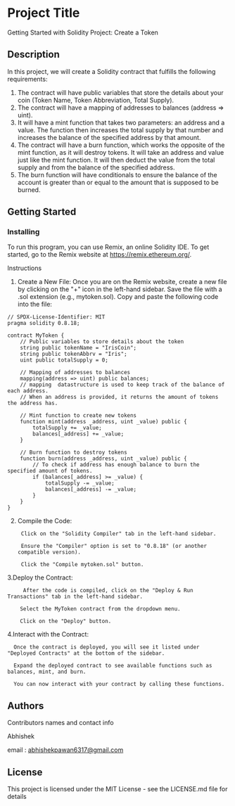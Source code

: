 
# Project Title

Getting Started with Solidity
Project: Create a Token

## Description

In this project, we will create a Solidity contract that fulfills the following requirements:

 1. The contract will have public variables that store the details about your coin (Token Name, Token Abbreviation, Total Supply).
 2. The contract will have a mapping of addresses to balances (address => uint).
 3. It will have a mint function that takes two parameters: an address and a value. The function then increases the total supply by that number and increases the balance of the specified address by that amount.
 4. The contract will have a burn function, which works the opposite of the mint function, as it will destroy tokens. It will take an address and value just like the mint function. It will then deduct the value from the total supply and from the balance of the specified address.
 5. The burn function will have conditionals to ensure the balance of the account is greater than or equal to the amount that is supposed to be burned.

## Getting Started
### Installing

To run this program, you can use Remix, an online Solidity IDE. To get started, go to the Remix website at https://remix.ethereum.org/.

Instructions
1. Create a New File:
  Once you are on the Remix website, create a new file by clicking on the "+" icon in the left-hand sidebar.
  Save the file with a .sol extension (e.g., mytoken.sol).
  Copy and paste the following code into the file:

```
// SPDX-License-Identifier: MIT
pragma solidity 0.8.18;

contract MyToken {
    // Public variables to store details about the token
    string public tokenName = "IrisCoin"; 
    string public tokenAbbrv = "Iris"; 
    uint public totalSupply = 0; 

    // Mapping of addresses to balances
    mapping(address => uint) public balances; 
    // mapping  datastructure is used to keep track of the balance of each address. 
    // When an address is provided, it returns the amount of tokens the address has.

    // Mint function to create new tokens
    function mint(address _address, uint _value) public {
        totalSupply += _value; 
        balances[_address] += _value; 
    }

    // Burn function to destroy tokens
    function burn(address _address, uint _value) public {
        // To check if address has enough balance to burn the specified amount of tokens.
        if (balances[_address] >= _value) {
            totalSupply -= _value; 
            balances[_address] -= _value; 
        }
    }
}

```

2. Compile the Code:
   
        Click on the "Solidity Compiler" tab in the left-hand sidebar.

        Ensure the "Compiler" option is set to "0.8.18" (or another compatible version).
  
        Click the "Compile mytoken.sol" button.
  
3.Deploy the Contract:

         After the code is compiled, click on the "Deploy & Run Transactions" tab in the left-hand sidebar.
  
        Select the MyToken contract from the dropdown menu.
  
        Click on the "Deploy" button.
  
4.Interact with the Contract:

      Once the contract is deployed, you will see it listed under "Deployed Contracts" at the bottom of the sidebar.
  
      Expand the deployed contract to see available functions such as balances, mint, and burn.
    
      You can now interact with your contract by calling these functions.



## Authors

Contributors names and contact info

Abhishek

email : abhishekpawan6317@gmail.com

## License
This project is licensed under the MIT License - see the LICENSE.md file for details
